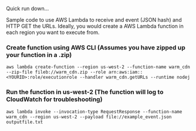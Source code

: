 Quick run down...

Sample code to use AWS Lambda to receive and event (JSON hash) and HTTP GET the URLs.  Ideally, you would create a AWS Lambda function in each region you want to execute from.


### Create function using AWS CLI (Assumes you have zipped up your function in a .zip)

```
aws lambda create-function --region us-west-2 --function-name warm_cdn --zip-file fileb://warm_cdn.zip --role arn:aws:iam::<YOURID>:role/executionrole --handler warm_cdn.getURLs --runtime nodej
```

### Run the function in us-west-2 (The function will log to CloudWatch for troubleshooting)

```
aws lambda invoke --invocation-type RequestResponse --function-name warm_cdn --region us-west-2 --payload file://example_event.json outputfile.txt
```
